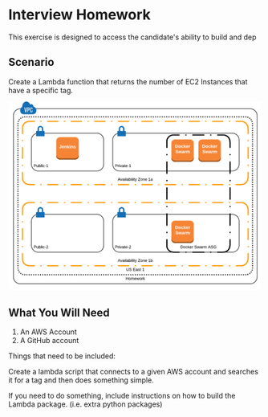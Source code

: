 # Interview Homework
This exercise is designed to access the candidate's ability to build and dep

## Scenario
Create a Lambda function that returns the number of EC2 Instances that have a specific tag.

![GitHub Logo](diagram.png)

## What You Will Need
1.  An AWS Account
2.  A GitHub account




Things that need to be included:

Create a lambda script that connects to a given AWS account and searches it for a tag and then does something simple.

If you need to do something, include instructions on how to build the Lambda package. (i.e. extra python packages)



